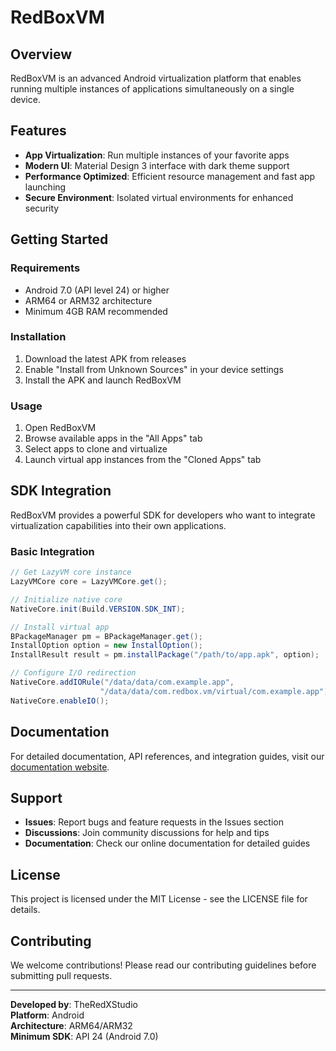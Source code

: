 # RedBoxVM

## Overview
RedBoxVM is an advanced Android virtualization platform that enables running multiple instances of applications simultaneously on a single device.

## Features
- **App Virtualization**: Run multiple instances of your favorite apps
- **Modern UI**: Material Design 3 interface with dark theme support
- **Performance Optimized**: Efficient resource management and fast app launching
- **Secure Environment**: Isolated virtual environments for enhanced security

## Getting Started

### Requirements
- Android 7.0 (API level 24) or higher
- ARM64 or ARM32 architecture
- Minimum 4GB RAM recommended

### Installation
1. Download the latest APK from releases
2. Enable "Install from Unknown Sources" in your device settings
3. Install the APK and launch RedBoxVM

### Usage
1. Open RedBoxVM
2. Browse available apps in the "All Apps" tab
3. Select apps to clone and virtualize
4. Launch virtual app instances from the "Cloned Apps" tab

## SDK Integration

RedBoxVM provides a powerful SDK for developers who want to integrate virtualization capabilities into their own applications.

### Basic Integration
```java
// Get LazyVM core instance
LazyVMCore core = LazyVMCore.get();

// Initialize native core
NativeCore.init(Build.VERSION.SDK_INT);

// Install virtual app
BPackageManager pm = BPackageManager.get();
InstallOption option = new InstallOption();
InstallResult result = pm.installPackage("/path/to/app.apk", option);

// Configure I/O redirection
NativeCore.addIORule("/data/data/com.example.app", 
                    "/data/data/com.redbox.vm/virtual/com.example.app");
NativeCore.enableIO();
```

## Documentation

For detailed documentation, API references, and integration guides, visit our [documentation website](https://theredxstudio.github.io/RedBoxVM/).

## Support

- **Issues**: Report bugs and feature requests in the Issues section
- **Discussions**: Join community discussions for help and tips
- **Documentation**: Check our online documentation for detailed guides

## License

This project is licensed under the MIT License - see the LICENSE file for details.

## Contributing

We welcome contributions! Please read our contributing guidelines before submitting pull requests.

---

**Developed by**: TheRedXStudio  
**Platform**: Android  
**Architecture**: ARM64/ARM32  
**Minimum SDK**: API 24 (Android 7.0)